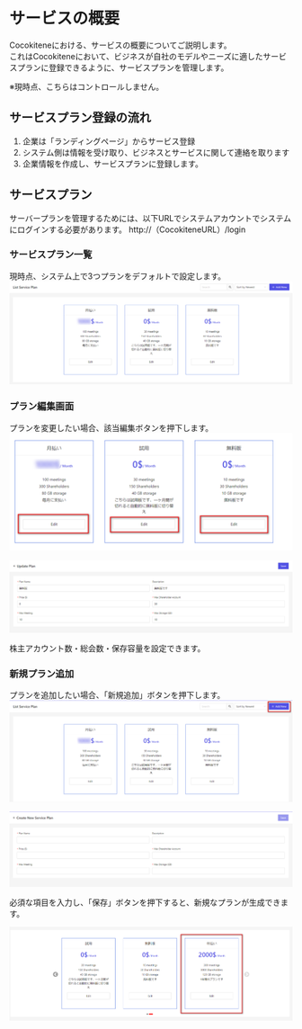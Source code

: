 # サービスの概要
Cocokiteneにおける、サービスの概要についてご説明します。  
これはCocokiteneにおいて、ビジネスが自社のモデルやニーズに適したサービスプランに登録できるように、サービスプランを管理します。</br>

<span class="red bold">※現時点、こちらはコントロールしません。</span>　　


## サービスプラン登録の流れ
1. 企業は「ランディングページ」からサービス登録
2. システム側は情報を受け取り、ビジネスとサービスに関して連絡を取ります
3. 企業情報を作成し、サービスプランに登録します。

## サービスプラン
サーバープランを管理するためには、以下URLでシステムアカウントでシステムにログインする必要があります。
http://（CocokiteneURL）/login 

### サービスプラン一覧
現時点、システム上で3つプランをデフォルトで設定します。
![サービスプラン](img/service/service_list1.png)


### プラン編集画面
プランを変更したい場合、該当編集ボタンを押下します。
![サービスプラン](img/service/service_edit1.png)

![サービスプラン](img/service/service_edit2.png)

株主アカウント数・総会数・保存容量を設定できます。</br>

### 新規プラン追加
プランを追加したい場合、「新規追加」ボタンを押下します。
![サービスプラン](img/service/service_add1.png)

![サービスプラン](img/service/service_add2.png)

必須な項目を入力し、「保存」ボタンを押下すると、新規なプランが生成できます。

![サービスプラン](img/service/service_add3.png)